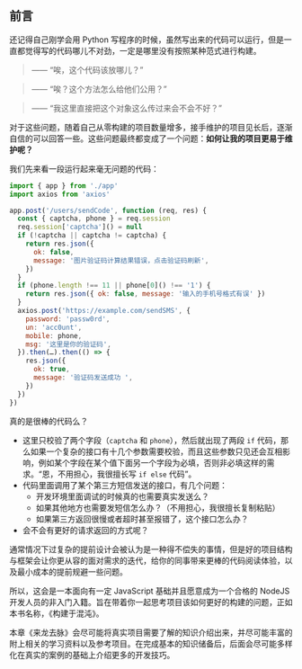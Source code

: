 
## 前言

还记得自己刚学会用 Python 写程序的时候，虽然写出来的代码可以运行，但是一直都觉得写的代码哪儿不对劲，一定是哪里没有按照某种范式进行构建。

> —— “唉，这个代码该放哪儿？”

> —— “唉？这个方法怎么给他们公用？”

> —— “我这里直接把这个对象这么传过来会不会不好？”

对于这些问题，随着自己从零构建的项目数量增多，接手维护的项目见长后，逐渐自信的可以回答一些。这些问题最终都变成了一个问题：**如何让我的项目更易于维护呢？**

我们先来看一段运行起来毫无问题的代码：

```javascript
import { app } from './app'
import axios from 'axios'

app.post('/users/sendCode', function (req, res) {
  const { captcha, phone } = req.session
  req.session['captcha']() = null
  if (!captcha || captcha != captcha) {
    return res.json({
      ok: false,
      message: '图片验证码计算结果错误，点击验证码刷新',
    })
  }
  if (phone.length !== 11 || phone[0]() !== '1') {
    return res.json({ ok: false, message: '输入的手机号格式有误' })
  }
  axios.post('https://example.com/sendSMS', {
    password: 'passw0rd',
    un: 'acc0unt',
    mobile: phone,
    msg: '这里是你的验证码',
  }).then(…).then(() => {
    res.json({
      ok: true,
      message: '验证码发送成功 ',
    })
  })
})
```

真的是很棒的代码么？

* 这里只校验了两个字段（`captcha` 和 `phone`），然后就出现了两段 `if` 代码，那么如果一个复杂的接口有十几个参数需要校验，而且这些参数只见还会互相影响，例如某个字段在某个值下面另一个字段为必填，否则非必填这样的需求。“恩，不用担心，我很擅长写 `if else` 代码”。
* 代码里面调用了某个第三方短信发送的接口，有几个问题：
	* 开发环境里面调试的时候真的也需要真实发送么？
	* 如果其他地方也需要发短信怎么办？（不用担心，我很擅长复制粘贴）
	* 如果第三方返回很慢或者超时甚至报错了，这个接口怎么办？
* 会不会有更好的请求返回的方式呢？

通常情况下过复杂的提前设计会被认为是一种得不偿失的事情，但是好的项目结构与框架会让你更从容的面对需求的迭代，给你的同事带来更棒的代码阅读体验，以及最小成本的提前规避一些问题。

所以，这会是一本面向有一定 JavaScript 基础并且愿意成为一个合格的 NodeJS 开发人员的非入门入籍。旨在带着你一起思考项目该如何更好的构建的问题，正如本书名称，《构建于混沌》。

本章《来龙去脉》会尽可能将真实项目需要了解的知识介绍出来，并尽可能丰富的附上相关的学习资料以及参考项目。在完成基本的知识储备后，后面会尽可能多样化在真实的案例的基础上介绍更多的开发技巧。
